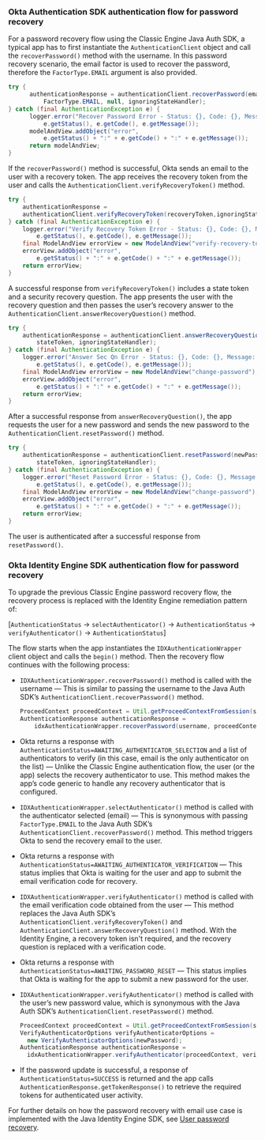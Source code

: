 ### Okta Authentication SDK authentication flow for password recovery

For a password recovery flow using the Classic Engine Java Auth SDK, a typical app has to first instantiate the `AuthenticationClient` object and call the `recoverPassword()` method with the username. In this password recovery scenario, the email factor is used to recover the password, therefore the  `FactorType.EMAIL` argument is also provided.

```java
try {
      authenticationResponse = authenticationClient.recoverPassword(email,
          FactorType.EMAIL, null, ignoringStateHandler);
} catch (final AuthenticationException e) {
      logger.error("Recover Password Error - Status: {}, Code: {}, Message: {}",
          e.getStatus(), e.getCode(), e.getMessage());
      modelAndView.addObject("error",
          e.getStatus() + ":" + e.getCode() + ":" + e.getMessage());
      return modelAndView;
}
```

If the `recoverPassword()` method is successful, Okta sends an email to the user with a recovery token. The app receives the recovery token from the user and calls the `AuthenticationClient.verifyRecoveryToken()` method.

```java
try {
    authenticationResponse =
    authenticationClient.verifyRecoveryToken(recoveryToken,ignoringStateHandler);
} catch (final AuthenticationException e) {
    logger.error("Verify Recovery Token Error - Status: {}, Code: {}, Message: {}",
        e.getStatus(), e.getCode(), e.getMessage());
    final ModelAndView errorView = new ModelAndView("verify-recovery-token");
    errorView.addObject("error",
        e.getStatus() + ":" + e.getCode() + ":" + e.getMessage());
    return errorView;
}
```

A successful response from `verifyRecoveryToken()` includes a state token and a security recovery question. The app presents the user with the recovery question and then passes the user’s recovery answer to the `AuthenticationClient.answerRecoveryQuestion()` method.

```java
try {
    authenticationResponse = authenticationClient.answerRecoveryQuestion(secQnAnswer,
        stateToken, ignoringStateHandler);
} catch (final AuthenticationException e) {
    logger.error("Answer Sec Qn Error - Status: {}, Code: {}, Message: {}",
        e.getStatus(), e.getCode(), e.getMessage());
    final ModelAndView errorView = new ModelAndView("change-password");
    errorView.addObject("error",
        e.getStatus() + ":" + e.getCode() + ":" + e.getMessage());
    return errorView;
}
```

After a successful response from `answerRecoveryQuestion()`, the app requests the user for a new password and sends the new password to the `AuthenticationClient.resetPassword()` method.

```java
try {
    authenticationResponse = authenticationClient.resetPassword(newPassword.toCharArray(),
        stateToken, ignoringStateHandler);
} catch (final AuthenticationException e) {
    logger.error("Reset Password Error - Status: {}, Code: {}, Message: {}",
        e.getStatus(), e.getCode(), e.getMessage());
    final ModelAndView errorView = new ModelAndView("change-password");
    errorView.addObject("error",
        e.getStatus() + ":" + e.getCode() + ":" + e.getMessage());
    return errorView;
}
```

The user is authenticated after a successful response from `resetPassword()`.

### Okta Identity Engine SDK authentication flow for password recovery

To upgrade the previous Classic Engine password recovery flow, the recovery process is replaced with the Identity Engine remediation pattern of:

[`AuthenticationStatus` -> `selectAuthenticator()` -> `AuthenticationStatus` -> `verifyAuthenticator()` -> `AuthenticationStatus`]

The flow starts when the app instantiates the `IDXAuthenticationWrapper` client object and calls the `begin()` method. Then the recovery flow continues with the following process:

- `IDXAuthenticationWrapper.recoverPassword()` method is called with the username &mdash; This is similar to passing the username to the Java Auth SDK’s `AuthenticationClient.recoverPassword()` method.

  ```java
  ProceedContext proceedContext = Util.getProceedContextFromSession(session);
  AuthenticationResponse authenticationResponse =
      idxAuthenticationWrapper.recoverPassword(username, proceedContext);
  ```

- Okta returns a response with `AuthenticationStatus=AWAITING_AUTHENTICATOR_SELECTION` and a list of authenticators to verify (in this case, email is the only authenticator on the list) &mdash; Unlike the Classic Engine authentication flow, the user (or the app) selects the recovery authenticator to use. This method makes the app’s code generic to handle any recovery authenticator that is configured.

- `IDXAuthenticationWrapper.selectAuthenticator()` method is called with the authenticator selected (email) &mdash; This is synonymous with passing `FactorType.EMAIL` to the Java Auth SDK’s `AuthenticationClient.recoverPassword()` method. This method triggers Okta to send the recovery email to the user.

- Okta returns a response with `AuthenticationStatus=AWAITING_AUTHENTICATOR_VERIFICATION` &mdash; This status implies that Okta is waiting for the user and app to submit the email verification code for recovery.

- `IDXAuthenticationWrapper.verifyAuthenticator()` method is called with the email verification code obtained from the user &mdash; This method replaces the Java Auth SDK’s `AuthenticationClient.verifyRecoveryToken()` and `AuthenticationClient.answerRecoveryQuestion()` method. With the Identity Engine, a recovery token isn't required, and the recovery question is replaced with a verification code.

- Okta returns a response with `AuthenticationStatus=AWAITING_PASSWORD_RESET` &mdash; This status implies that Okta is waiting for the app to submit a new password for the user.

- `IDXAuthenticationWrapper.verifyAuthenticator()` method is called with the user’s new password value, which is synonymous with the Java Auth SDK’s `AuthenticationClient.resetPassword()` method.

  ```java
  ProceedContext proceedContext = Util.getProceedContextFromSession(session);
  VerifyAuthenticatorOptions verifyAuthenticatorOptions =
    new VerifyAuthenticatorOptions(newPassword);
  AuthenticationResponse authenticationResponse =
    idxAuthenticationWrapper.verifyAuthenticator(proceedContext, verifyAuthenticatorOptions);
  ```

- If the password update is successful, a response of `AuthenticationStatus=SUCCESS` is returned and the app calls `AuthenticationResponse.getTokenResponse()` to retrieve the required tokens for authenticated user activity.

For further details on how the password recovery with email use case is implemented with the Java Identity Engine SDK, see [User password recovery](/docs/guides/oie-embedded-sdk-use-case-pwd-recovery-mfa/java/main/).

